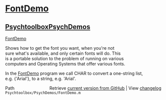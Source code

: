# [FontDemo](FontDemo)
## [Psychtoolbox](Psychtoolbox)[PsychDemos](PsychDemos)

[FontDemo](FontDemo)  
  
Shows how to get the font you want, when you're not  
sure what's available, and only certain fonts will do.  This  
is a portable solution to the problem of running on various  
computers and Operating Systems that offer various fonts.  
  
In the [FontDemo](FontDemo) program we call CHAR to convert a one-string list,  
e.g. {'Arial'}, to a string, e.g. 'Arial'.  




<div class="code_header" style="text-align:right;">
  <span style="float:left;">Path&nbsp;&nbsp;</span> <span class="counter">Retrieve <a href=
  "https://raw.github.com/Psychtoolbox-3/Psychtoolbox-3/beta/Psychtoolbox/PsychDemos/FontDemo.m">current version from GitHub</a> | View <a href=
  "https://github.com/Psychtoolbox-3/Psychtoolbox-3/commits/beta/Psychtoolbox/PsychDemos/FontDemo.m">changelog</a></span>
</div>
<div class="code">
  <code>Psychtoolbox/PsychDemos/FontDemo.m</code>
</div>

